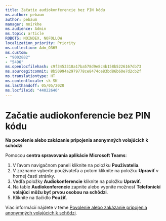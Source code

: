 ```yaml
---
title: Začatie audiokonferencie bez PIN kódu
ms.author: pebaum
author: pebaum
manager: mnirkhe
ms.audience: Admin
ms.topic: article
ROBOTS: NOINDEX, NOFOLLOW
localization_priority: Priority
ms.collection: Adm_O365
ms.custom:
- "9002882"
- "5496"
ms.openlocfilehash: c9f3453318a17ba578d9e8c4b158b5226167db73
ms.sourcegitcommit: 8b50994a2979778ce8474ce83bd86b60e7d2cb2f
ms.translationtype: HT
ms.contentlocale: sk-SK
ms.lasthandoff: 05/05/2020
ms.locfileid: "44022646"
---
```

# <a name="start-an-audio-conference-without-a-pin"></a>Začatie audiokonferencie bez PIN kódu

**Na povolenie alebo zakázanie pripojenia anonymných volajúcich k schôdzi**

Pomocou **centra spravovania aplikácie Microsoft Teams**:

1. V ľavom navigačnom paneli kliknite na položku **Používatelia**.
2. V zozname vyberte používateľa a potom kliknite na položku **Upraviť** v hornej časti stránky.
3. Vedľa položky **Audiokonferencie** kliknite na položku **Upraviť**.
4. Na table **Audiokonferencie** zapnite alebo vypnite možnosť **Telefonickí volajúci môžu byť prvou osobou na schôdzi**.
5. Kliknite na tlačidlo **Použiť**.

Viac informácií nájdete v téme [Povolenie alebo zakázanie pripojenia anonymných volajúcich k schôdzi](https://docs.microsoft.com/microsoftteams/start-an-audio-conference-over-the-phone-without-a-pin-in-teams).
